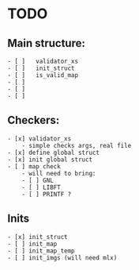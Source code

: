 # TODO


## Main structure:
	- [ ]	validator_xs
	- [ ]	init_struct
	- [ ]	is_valid_map
	- [ ]
	- [ ]
	- [ ]

## Checkers: 
	- [x] validator_xs
		- simple checks args, real file
	- [x] define global struct
	- [x] init global struct
	- [ ] map check
		- will need to bring:
		- [ ] GNL 
		- [ ] LIBFT 
		- [ ] PRINTF ?



## Inits
	- [x] init_struct
	- [ ] init_map
	- [ ] init_map_temp
	- [ ] init_imgs (will need mlx)